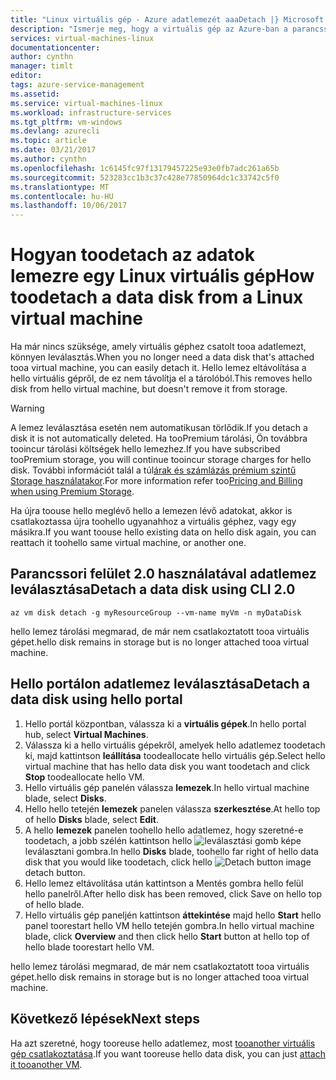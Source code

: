 ```yaml
---
title: "Linux virtuális gép - Azure adatlemezét aaaDetach |} Microsoft Docs"
description: "Ismerje meg, hogy a virtuális gép az Azure-ban a parancssori felület 2.0-s vagy hello Azure-portálon adatlemezt toodetach."
services: virtual-machines-linux
documentationcenter: 
author: cynthn
manager: timlt
editor: 
tags: azure-service-management
ms.assetid: 
ms.service: virtual-machines-linux
ms.workload: infrastructure-services
ms.tgt_pltfrm: vm-windows
ms.devlang: azurecli
ms.topic: article
ms.date: 03/21/2017
ms.author: cynthn
ms.openlocfilehash: 1c6145fc97f13179457225e93e0fb7adc261a65b
ms.sourcegitcommit: 523283cc1b3c37c428e77850964dc1c33742c5f0
ms.translationtype: MT
ms.contentlocale: hu-HU
ms.lasthandoff: 10/06/2017
---
```

# <a name="how-toodetach-a-data-disk-from-a-linux-virtual-machine"></a><span data-ttu-id="9ab33-103">Hogyan toodetach az adatok lemezre egy Linux virtuális gép</span><span class="sxs-lookup"><span data-stu-id="9ab33-103">How toodetach a data disk from a Linux virtual machine</span></span>

<span data-ttu-id="9ab33-104">Ha már nincs szüksége, amely virtuális géphez csatolt tooa adatlemezt, könnyen leválasztás.</span><span class="sxs-lookup"><span data-stu-id="9ab33-104">When you no longer need a data disk that's attached tooa virtual machine, you can easily detach it.</span></span> <span data-ttu-id="9ab33-105">Hello lemez eltávolítása a hello virtuális gépről, de ez nem távolítja el a tárolóból.</span><span class="sxs-lookup"><span data-stu-id="9ab33-105">This removes hello disk from hello virtual machine, but doesn't remove it from storage.</span></span> 

> [!WARNING]
> <span data-ttu-id="9ab33-106">A lemez leválasztása esetén nem automatikusan törlődik.</span><span class="sxs-lookup"><span data-stu-id="9ab33-106">If you detach a disk it is not automatically deleted.</span></span> <span data-ttu-id="9ab33-107">Ha tooPremium tárolási, Ön továbbra tooincur tárolási költségek hello lemezhez.</span><span class="sxs-lookup"><span data-stu-id="9ab33-107">If you have subscribed tooPremium storage, you will continue tooincur storage charges for hello disk.</span></span> <span data-ttu-id="9ab33-108">További információt talál a túl[árak és számlázás prémium szintű Storage használatakor](../../storage/common/storage-premium-storage.md#pricing-and-billing).</span><span class="sxs-lookup"><span data-stu-id="9ab33-108">For more information refer too[Pricing and Billing when using Premium Storage](../../storage/common/storage-premium-storage.md#pricing-and-billing).</span></span> 
> 
> 

<span data-ttu-id="9ab33-109">Ha újra toouse hello meglévő hello a lemezen lévő adatokat, akkor is csatlakoztassa újra toohello ugyanahhoz a virtuális géphez, vagy egy másikra.</span><span class="sxs-lookup"><span data-stu-id="9ab33-109">If you want toouse hello existing data on hello disk again, you can reattach it toohello same virtual machine, or another one.</span></span>  

## <a name="detach-a-data-disk-using-cli-20"></a><span data-ttu-id="9ab33-110">Parancssori felület 2.0 használatával adatlemez leválasztása</span><span class="sxs-lookup"><span data-stu-id="9ab33-110">Detach a data disk using CLI 2.0</span></span>

```azurecli
az vm disk detach -g myResourceGroup --vm-name myVm -n myDataDisk
```

<span data-ttu-id="9ab33-111">hello lemez tárolási megmarad, de már nem csatlakoztatott tooa virtuális gépet.</span><span class="sxs-lookup"><span data-stu-id="9ab33-111">hello disk remains in storage but is no longer attached tooa virtual machine.</span></span>


## <a name="detach-a-data-disk-using-hello-portal"></a><span data-ttu-id="9ab33-112">Hello portálon adatlemez leválasztása</span><span class="sxs-lookup"><span data-stu-id="9ab33-112">Detach a data disk using hello portal</span></span>
1. <span data-ttu-id="9ab33-113">Hello portál központban, válassza ki a **virtuális gépek**.</span><span class="sxs-lookup"><span data-stu-id="9ab33-113">In hello portal hub, select **Virtual Machines**.</span></span>
2. <span data-ttu-id="9ab33-114">Válassza ki a hello virtuális gépekről, amelyek hello adatlemez toodetach ki, majd kattintson **leállítása** toodeallocate hello virtuális gép.</span><span class="sxs-lookup"><span data-stu-id="9ab33-114">Select hello virtual machine that has hello data disk you want toodetach and click **Stop** toodeallocate hello VM.</span></span>
3. <span data-ttu-id="9ab33-115">Hello virtuális gép panelén válassza **lemezek**.</span><span class="sxs-lookup"><span data-stu-id="9ab33-115">In hello virtual machine blade, select **Disks**.</span></span>
4. <span data-ttu-id="9ab33-116">Hello hello tetején **lemezek** panelen válassza **szerkesztése**.</span><span class="sxs-lookup"><span data-stu-id="9ab33-116">At hello top of hello **Disks** blade, select **Edit**.</span></span>
5. <span data-ttu-id="9ab33-117">A hello **lemezek** panelen toohello hello adatlemez, hogy szeretné-e toodetach, a jobb szélén kattintson hello ![leválasztási gomb képe](./media/detach-disk/detach.png) leválasztani gombra.</span><span class="sxs-lookup"><span data-stu-id="9ab33-117">In hello **Disks** blade, toohello far right of hello data disk that you would like toodetach, click hello ![Detach button image](./media/detach-disk/detach.png) detach button.</span></span>
5. <span data-ttu-id="9ab33-118">Hello lemez eltávolítása után kattintson a Mentés gombra hello felül hello panelről.</span><span class="sxs-lookup"><span data-stu-id="9ab33-118">After hello disk has been removed, click Save on hello top of hello blade.</span></span>
6. <span data-ttu-id="9ab33-119">Hello virtuális gép paneljén kattintson **áttekintése** majd hello **Start** hello panel toorestart hello VM hello tetején gombra.</span><span class="sxs-lookup"><span data-stu-id="9ab33-119">In hello virtual machine blade, click **Overview** and then click hello **Start** button at hello top of hello blade toorestart hello VM.</span></span>

<span data-ttu-id="9ab33-120">hello lemez tárolási megmarad, de már nem csatlakoztatott tooa virtuális gépet.</span><span class="sxs-lookup"><span data-stu-id="9ab33-120">hello disk remains in storage but is no longer attached tooa virtual machine.</span></span>








## <a name="next-steps"></a><span data-ttu-id="9ab33-121">Következő lépések</span><span class="sxs-lookup"><span data-stu-id="9ab33-121">Next steps</span></span>
<span data-ttu-id="9ab33-122">Ha azt szeretné, hogy tooreuse hello adatlemez, most [tooanother virtuális gép csatlakoztatása](add-disk.md?toc=%2fazure%2fvirtual-machines%2flinux%2ftoc.json).</span><span class="sxs-lookup"><span data-stu-id="9ab33-122">If you want tooreuse hello data disk, you can just [attach it tooanother VM](add-disk.md?toc=%2fazure%2fvirtual-machines%2flinux%2ftoc.json).</span></span>

